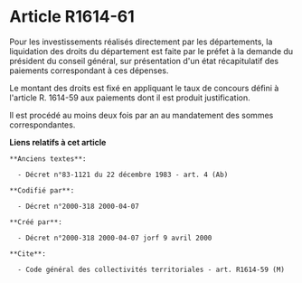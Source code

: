 # Article R1614-61

Pour les investissements réalisés directement par les départements, la liquidation des droits du département est faite par le
préfet à la demande du président du conseil général, sur présentation d'un état récapitulatif des paiements correspondant à
ces dépenses.

Le montant des droits est fixé en appliquant le taux de concours défini à l'article R. 1614-59 aux paiements dont il est
produit justification.

Il est procédé au moins deux fois par an au mandatement des sommes correspondantes.

**Liens relatifs à cet article**

	**Anciens textes**:

	  - Décret n°83-1121 du 22 décembre 1983 - art. 4 (Ab)

	**Codifié par**:

	  - Décret n°2000-318 2000-04-07

	**Créé par**:

	  - Décret n°2000-318 2000-04-07 jorf 9 avril 2000

	**Cite**:

	  - Code général des collectivités territoriales - art. R1614-59 (M)
